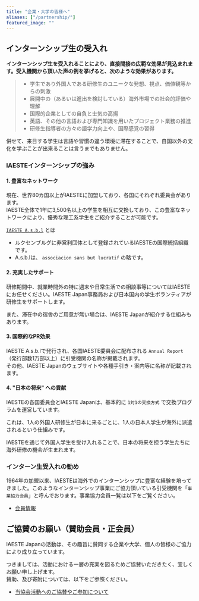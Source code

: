 ```yaml
---
title: "企業・大学の皆様へ"
aliases: ["/partnership/"]
featured_image: ""
---
```

## インターンシップ生の受入れ

**インターンシップ生を受入れることにより、直接間接の広範な効果が見込まれます。受入機関から頂いた声の例を挙げると、次のような効果があります。**

> - 学生であり外国人である研修生のユニークな発想、視点、価値観等からの刺激
> - 展開中の（あるいは進出を検討している）海外市場での社会的評価や理解
> - 国際的企業としての自負と士気の高揚
> - 英語、その他の言語および専門知識を用いたプロジェクト業務の推進
> - 研修生指導者の方々の語学力向上や、国際感覚の習得

併せて、来日する学生は言語や習慣の違う環境に滞在することで、自国以外の文化を学ぶことが出来ることは言うまでもありません。

### IAESTEインターンシップの強み

#### 1. 豊富なネットワーク

現在、世界80カ国以上がIAESTEに加盟しており、各国にそれぞれ委員会があります。  
IAESTE全体で1年に3,500名以上の学生を相互に交換しており、この豊富なネットワークにより、優秀な理工系学生をご紹介することが可能です。

[`IAESTE A.s.b.l`](https://iaeste.org/employers-page) とは
- ルクセンブルグに非営利団体として登録されているIAESTEの国際統括組織です。
- A.s.b.lは、 `associacion sans but lucratif` の略です。

#### 2. 充実したサポート

研修期間中、就業時間外の特に週末や日常生活での相談事等についてはIAESTEにお任せください。IAESTE Japan事務局および日本国内の学生ボランティアが研修生をサポートします。

また、滞在中の宿舎のご用意が無い場合は、IAESTE Japanが紹介する仕組みもあります。

#### 3. 国際的なPR効果

IAESTE A.s.b.lで発行され、各国IAESTE委員会に配布される `Annual Report` （発行部数1万部以上）に引受機関の名称が掲載されます。  
その他、IAESTE Japanのウェブサイトや各種手引き・案内等に名称が記載されます。

#### 4. "日本の将来" への貢献

IAESTEの各国委員会とIAESTE Japanは、基本的に `1対1の交換方式` で交換プログラムを運営しています。

これは、1人の外国人研修生が日本に来るごとに、1人の日本人学生が海外に派遣されるという仕組みです。

IAESTEを通じて外国人学生を受け入れることで、日本の将来を担う学生たちに海外研修の機会が生まれます。

### インターン生受入れの勧め

1964年の加盟以来、IAESTEは海外でのインターンシップに豊富な経験を培ってきました。このようなインターンシップ事業にご協力頂いている引受機関を「`事業協力会員`」と呼んでおります。事業協力会員一覧は以下をご覧ください。

- [会員情報](/org/members)

## ご協賛のお願い（賛助会員・正会員）

IAESTE Japanの活動は、その趣旨に賛同する企業や大学、個人の皆様のご協力により成り立っています。

つきましては、活動における一層の充実を図るためご協賛いただきたく、宜しくお願い申し上げます。  
賛助、及び寄附については、以下をご参照ください。

- [当協会活動へのご協賛やご参加について](/org/join)

